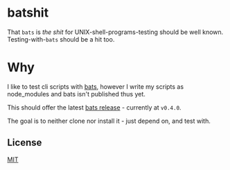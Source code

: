 # batshit

That `bats` is *the shit* for UNIX-shell-programs-testing should be well known.
Testing-with-`bats` should be a hit too.

# Why

I like to test cli scripts with [bats](https://github.com/sstephenson/bats),
however I write my scripts as node_modules and bats isn't published thus yet.

This should offer the latest
[bats release](https://github.com/sstephenson/bats/releases) - currently at
`v0.4.0`.

The goal is to neither clone nor install it - just depend on, and test with.

## License

[MIT](http://orlin.mit-license.org)
